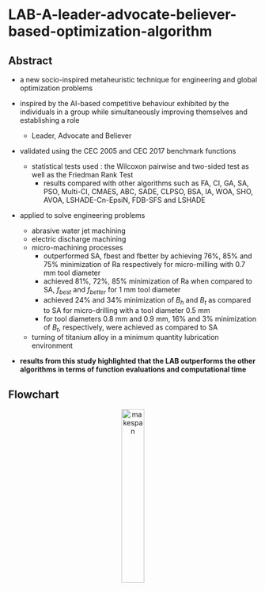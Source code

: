 # LAB-A-leader-advocate-believer-based-optimization-algorithm

## Abstract

- a new socio-inspired metaheuristic technique for engineering and global optimization problems
- inspired by the AI-based competitive behaviour exhibited by the individuals in a group while simultaneously improving themselves and establishing a role
  - Leader, Advocate and Believer
- validated using the CEC 2005 and CEC 2017 benchmark functions
  - statistical tests used : the Wilcoxon pairwise and two-sided test as well as the Friedman Rank Test
    - results compared with other algorithms such as FA, CI, GA, SA, PSO, Multi-CI, CMAES, ABC, SADE, CLPSO, BSA, IA, WOA, SHO, AVOA, LSHADE-Cn-EpsiN, FDB-SFS and LSHADE

- applied to solve engineering problems
  - abrasive water jet machining
  - electric discharge machining
  - micro-machining processes
    - outperformed SA, fbest and fbetter by achieving 76%, 85% and 75% minimization of Ra respectively for micro-milling with 0.7 mm tool diameter
    - achieved 81%, 72%, 85% minimization of Ra when compared to SA, $f_{best}$ and $f_{better}$ for 1 mm tool diameter
    - achieved 24% and 34% minimization of $B_h$ and $B_t$ as compared to SA for micro-drilling with a tool diameter 0.5 mm
    - for tool diameters 0.8 mm and 0.9 mm, 16% and 3% minimization of $B_t$, respectively, were achieved as compared to SA
  - turning of titanium alloy in a minimum quantity lubrication environment
- **results from this study highlighted that the LAB outperforms the other algorithms in terms of function evaluations and computational time**

## Flowchart
<p align="center">
  <img src="https://github.com/ruturajreddy/LAB-A-leader-advocate-believer-based-optimization-algorithm/blob/main/Flowchartpng.png" width="30%" height="30%" alt="makespan">  
</p>

